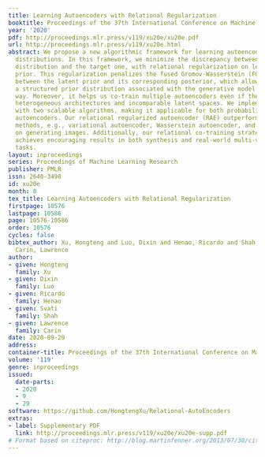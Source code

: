 ```yaml
---
title: Learning Autoencoders with Relational Regularization
booktitle: Proceedings of the 37th International Conference on Machine Learning
year: '2020'
pdf: http://proceedings.mlr.press/v119/xu20e/xu20e.pdf
url: http://proceedings.mlr.press/v119/xu20e.html
abstract: We propose a new algorithmic framework for learning autoencoders of data
  distributions. In this framework, we minimize the discrepancy between the model
  distribution and the target one, with relational regularization on learnable latent
  prior. This regularization penalizes the fused Gromov-Wasserstein (FGW) distance
  between the latent prior and its corresponding posterior, which allows us to learn
  a structured prior distribution associated with the generative model in a flexible
  way. Moreover, it helps us co-train multiple autoencoders even if they are with
  heterogeneous architectures and incomparable latent spaces. We implement the framework
  with two scalable algorithms, making it applicable for both probabilistic and deterministic
  autoencoders. Our relational regularized autoencoder (RAE) outperforms existing
  methods, e.g., variational autoencoder, Wasserstein autoencoder, and their variants,
  on generating images. Additionally, our relational co-training strategy of autoencoders
  achieves encouraging results in both synthesis and real-world multi-view learning
  tasks.
layout: inproceedings
series: Proceedings of Machine Learning Research
publisher: PMLR
issn: 2640-3498
id: xu20e
month: 0
tex_title: Learning Autoencoders with Relational Regularization
firstpage: 10576
lastpage: 10586
page: 10576-10586
order: 10576
cycles: false
bibtex_author: Xu, Hongteng and Luo, Dixin and Henao, Ricardo and Shah, Svati and
  Carin, Lawrence
author:
- given: Hongteng
  family: Xu
- given: Dixin
  family: Luo
- given: Ricardo
  family: Henao
- given: Svati
  family: Shah
- given: Lawrence
  family: Carin
date: 2020-09-29
address: 
container-title: Proceedings of the 37th International Conference on Machine Learning
volume: '119'
genre: inproceedings
issued:
  date-parts:
  - 2020
  - 9
  - 29
software: https://github.com/HongtengXu/Relational-AutoEncoders
extras:
- label: Supplementary PDF
  link: http://proceedings.mlr.press/v119/xu20e/xu20e-supp.pdf
# Format based on citeproc: http://blog.martinfenner.org/2013/07/30/citeproc-yaml-for-bibliographies/
---
```

